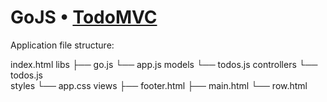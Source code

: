 # GoJS • [TodoMVC](http://todomvc.com)

Application file structure:

index.html
libs
├── go.js
└── app.js
models
└── todos.js
controllers
└── todos.js		
styles
└── app.css
views
├── footer.html
├── main.html
└── row.html
